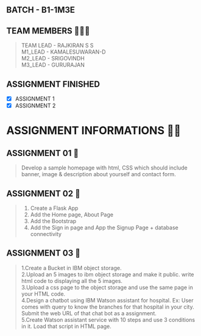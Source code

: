 

## BATCH - B1-1M3E

## TEAM MEMBERS 🧑‍🤝‍🧑
> TEAM LEAD - RAJKIRAN S S <br>
> M1_LEAD   - KAMALESUWARAN-D <br>
> M2_LEAD   - SRIGOVINDH <br>
> M3_LEAD   - GURURAJAN <br>

## ASSIGNMENT FINISHED
- [x] ASSIGNMENT 1
- [x] ASSIGNMENT 2

# ASSIGNMENT INFORMATIONS 📃📃

## ASSIGNMENT 01 🎯

> Develop a sample homepage with html, CSS which should include banner, image & description about yourself
and contact form.

## ASSIGNMENT 02 🎯

> 1. Create a Flask App <br>
> 2. Add the Home page, About Page <br>
> 3. Add the Bootstrap <br>
> 4. Add the Sign in page and App the Signup Page + database connectivity <br>

## ASSIGNMENT 03 🎯

> 1.Create a Bucket in IBM object storage. <br>
> 2.Upload an 5 images  to ibm object storage and make it public. write html code to displaying all the 5 images. <br>
> 3.Upload a css page to the object storage and use the same page in your HTML code. <br>
> 4.Design a chatbot using IBM Watson assistant for hospital. Ex: User comes with query to know the branches for that hospital in your city. Submit the web URL of that chat bot as a assignment. <br>
> 5.Create Watson assistant service with 10 steps and use 3 conditions in it. Load that script in HTML page. <br>

